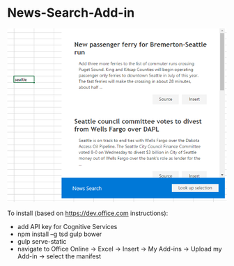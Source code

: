 # News-Search-Add-in

![screenshot](view.png)


To install (based on https://dev.office.com instructions):
- add API key for Cognitive Services
- npm install –g tsd gulp bower
- gulp serve-static 
- navigate to Office Online -> Excel -> Insert -> My Add-ins -> Upload my Add-in -> select the manifest
